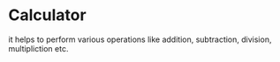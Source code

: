 # Calculator
it helps to perform various operations like addition, subtraction, division, multipliction etc.
